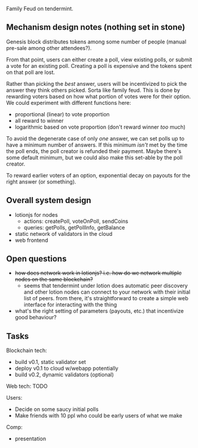 Family Feud on tendermint.

## Mechanism design notes (nothing set in stone)
Genesis block distributes tokens among some number of people (manual pre-sale among other attendees?).

From that point, users can either create a poll, view existing polls, or submit a vote for an existing
poll. Creating a poll is expensive and the tokens spent on that poll are lost.

Rather than picking the *best* answer, users will be incentivized to pick the answer they think others
picked. Sorta like family feud. This is done by rewarding voters based on how what portion of votes were for
their option. We could experiment with different functions here:
- proportional (linear) to vote proportion
- all reward to winner
- logarithmic based on vote proportion (don't reward winner *too* much)

To avoid the degenerate case of only *one* answer, we can set polls up to have a minimum number of answers. If
this minimum *isn't* met by the time the poll ends, the poll creator is refunded their payment. Maybe there's
some default minimum, but we could also make this set-able by the poll creator.

To reward earlier voters of an option, exponential decay on payouts for the right answer (or something).

## Overall system design
- lotionjs for nodes
  - actions: createPoll, voteOnPoll, sendCoins
  - queries: getPolls, getPollInfo, getBalance
- static network of validators in the cloud
- web frontend

## Open questions
- ~~how does network work in lotionjs? i.e. how do we network multiple nodes on the same blockchain?~~
  - seems that tendermint under lotion does automatic peer discovery and other lotion nodes can connect to
    your network with their initial list of peers. from there, it's straightforward to create a simple web
    interface for interacting with the thing
- what's the right setting of parameters (payouts, etc.) that incentivize good behaviour?

## Tasks
Blockchain tech:
- build v0.1, static validator set
- deploy v0.1 to cloud w/webapp potentially
- build v0.2, dynamic validators (optional)

Web tech:
TODO

Users:
- Decide on some saucy initial polls
- Make friends with 10 ppl who could be early users of what we make

Comp:
- presentation
